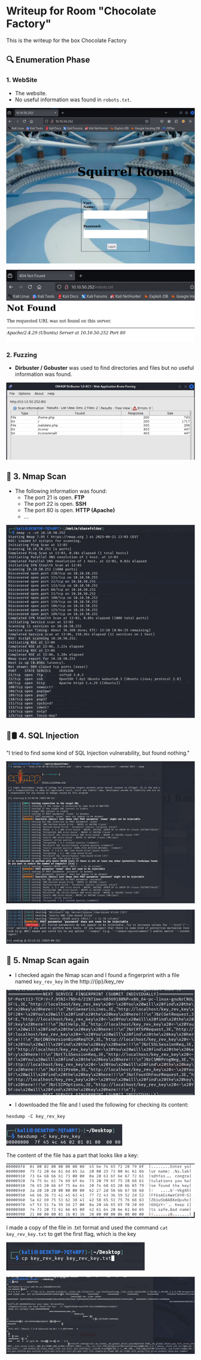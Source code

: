 # Writeup for Room "Chocolate Factory"

This is the writeup for the box Chocolate Factory

## 🔍 Enumeration Phase

### 1. WebSite
- The website.
- No useful information was found in `robots.txt`.
  
![WebSite](https://github.com/MCornejoDev/TryHackMe/blob/main/rooms/chocolate-factory/screenshots/00.png)

![Robots.txt](https://github.com/MCornejoDev/TryHackMe/blob/main/rooms/chocolate-factory/screenshots/01.png)

### 2. Fuzzing
-  **Dirbuster / Gobuster** was used to find directories and files but no useful information was found.

![Fuzzing](https://github.com/MCornejoDev/TryHackMe/blob/main/rooms/chocolate-factory/screenshots/02.png)

## 📡 3. Nmap Scan
- The following information was found:
  - The port 21 is open. **FTP**
  - The port 22 is open. **SSH**
  - The port 80 is open. **HTTP (Apache)**
  - ...

![Nmap Scan](https://github.com/MCornejoDev/TryHackMe/blob/main/rooms/chocolate-factory/screenshots/03.png)

## 💉🛢️ 4. SQL Injection 

"I tried to find some kind of SQL Injection vulnerability, but found nothing."

![SQL Injection](https://github.com/MCornejoDev/TryHackMe/blob/main/rooms/chocolate-factory/screenshots/05.png)

![SQL Injection-2](https://github.com/MCornejoDev/TryHackMe/blob/main/rooms/chocolate-factory/screenshots/06.png)

## 📡 5. Nmap Scan again

- I checked again the Nmap scan and I found a fingerprint with a file named ```key_rev_key``` in the http://{ip}/key_rev

![key_rev_key](https://github.com/MCornejoDev/TryHackMe/blob/main/rooms/chocolate-factory/screenshots/07.png)

- I downloaded the file and I used the following for checking its content:

```
hexdump -C key_rev_key
```
![hexdump](https://github.com/MCornejoDev/TryHackMe/blob/main/rooms/chocolate-factory/screenshots/08.png)

The content of the file has a part that looks like a key:

![hexdump](https://github.com/MCornejoDev/TryHackMe/blob/main/rooms/chocolate-factory/screenshots/09.png)

I made a copy of the file in .txt format and used the command ```cat key_rev_key.txt``` to get the first flag, which is the key

![cp-content](https://github.com/MCornejoDev/TryHackMe/blob/main/rooms/chocolate-factory/screenshots/10.png)

![cat-content](https://github.com/MCornejoDev/TryHackMe/blob/main/rooms/chocolate-factory/screenshots/11.png)

